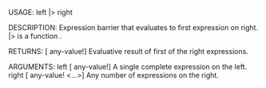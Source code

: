 USAGE:
     left |> right

DESCRIPTION:
     Expression barrier that evaluates to first expression on right.
     |> is a function .

RETURNS: [<opt> any-value!]
    Evaluative result of first of the right expressions.

ARGUMENTS:
    left [<opt> <end> any-value!]
        A single complete expression on the left.
    right [<opt> any-value! <...>]
        Any number of expressions on the right.

